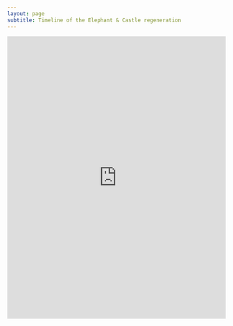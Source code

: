 ```yaml
---
layout: page
subtitle: Timeline of the Elephant & Castle regeneration
---
```

<iframe src='https://cdn.knightlab.com/libs/timeline3/latest/embed/index.html?source=1kGLYT-QFM0SIi1hqpJiky64_qpo-tkgYjuZEgK96dJA&font=Default&lang=en&initial_zoom=2&height=650' width='100%' height='650' webkitallowfullscreen mozallowfullscreen allowfullscreen frameborder='0'></iframe>


